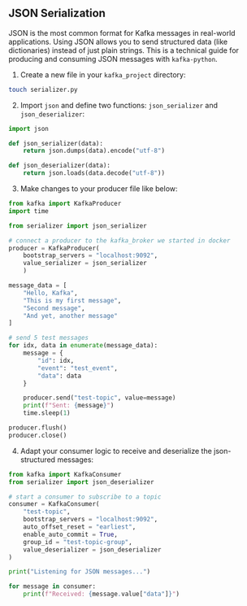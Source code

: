 ## JSON Serialization

JSON is the most common format for Kafka messages in real-world applications. Using JSON allows you to send structured data (like dictionaries) instead of just plain strings. This is a technical guide for producing and consuming JSON messages with `kafka-python`.

1. Create a new file in your `kafka_project` directory:
```bash
touch serializer.py
```

2. Import `json` and define two functions: `json_serializer` and `json_deserializer`:
```python
import json

def json_serializer(data):
    return json.dumps(data).encode("utf-8")

def json_deserializer(data):
    return json.loads(data.decode("utf-8"))
```

3. Make changes to your producer file like below:
```python
from kafka import KafkaProducer
import time

from serializer import json_serializer

# connect a producer to the kafka_broker we started in docker
producer = KafkaProducer(
    bootstrap_servers = "localhost:9092",
    value_serializer = json_serializer
    )

message_data = [
    "Hello, Kafka",
    "This is my first message",
    "Second message",
    "And yet, another message"
]

# send 5 test messages
for idx, data in enumerate(message_data):
    message = {
        "id": idx,
        "event": "test_event",
        "data": data
    }

    producer.send("test-topic", value=message)
    print(f"Sent: {message}")
    time.sleep(1)

producer.flush()
producer.close()
```

4. Adapt your consumer logic to receive and deserialize the json-structured messages:
```python
from kafka import KafkaConsumer
from serializer import json_deserializer

# start a consumer to subscribe to a topic
consumer = KafkaConsumer(
    "test-topic",
    bootstrap_servers = "localhost:9092",
    auto_offset_reset = "earliest",
    enable_auto_commit = True,
    group_id = "test-topic-group",
    value_deserializer = json_deserializer
)

print("Listening for JSON messages...")

for message in consumer:
    print(f"Received: {message.value["data"]}")
```

